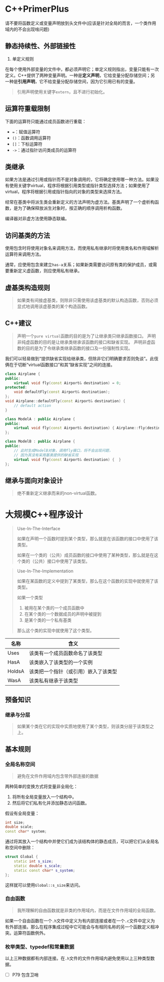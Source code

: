 # C++PrimerPlus

请不要将函数定义或变量声明放到头文件中(应该是针对全局的而言，一个类作用域内的不会出现啥问题)

## 静态持续性、外部链接性

1. 单定义规则

在每个使用外部变量的文件中，都必须声明它；单定义规则指出，变量只能有一次定义。C++提供了两种变量声明。一种是**定义声明**，它给变量分配存储空间；另一种是**引用声明**，它不给变量分配存储空间，因为它引用已有的变量。

> 引用声明使用关键字`extern`，且不进行初始化。

## 运算符重载限制

下面的运算符只能通过成员函数进行重载：

- `=`：赋值运算符
- `()`：函数调用运算符
- `[]`：下标运算符
- `->`：通过指针访问类成员的运算符

## 类继承

如果方法是通过引用或指针而不是对象调用的，它将确定使用哪一种方法。如果没有使用关键字virtual，程序将根据引用类型或指针类型选择方法；如果使用了virtual，程序将根据引用或指针指向的对象的类型来选择方法。

经常在基类中将派生类会重新定义的方法声明为虚方法。基类声明了一个虚析构函数，是为了确保释放派生对象时，按正确的顺序调用析构函数。

编译器对非虚方法使用静态联编。

## 访问基类的方法

使用包含时将使用对象名来调用方法，而使用私有继承时将使用类名和作用域解析运算符来调用方法。

通常，应使用包含来建立`has-a`关系；如果新类需要访问原有类的保护成员，或需要重新定义虚函数，则应使用私有继承。

## 虚基类构造规则

> 如果类有间接虚基类，则除非只需使用该虚基类的默认构造函数，否则必须显式地调用该虚基类的某个构造函数。

## C++建议

> 声明一个`pure virtual`函数的目的是为了让继承类只继承函数接口。
> 声明非纯虚函数的目的是让继承类继承该函数的接口和缺省实现。
> 声明非虚函数的目的是为了令继承类继承函数的接口及一份强制性实现。

我们可以轻易做到“提供缺省实现给继承类，但除非它们明确要求否则免谈”。此伎俩在于切断“virtual函数接口”和其“缺省实现”之间的连接。

```c++
class Airplane {
public:
    virtual void fly(const Airport& destination) = 0;
protected:
    void defaultFly(const Airport& destination);
};
void Airplane::defaultFly(const Airport& destination) {
    // default action
}

class ModelA : public Airplane {
public:
    virtual void fly(const Airport& destination) { Airplane::fly(destination); }
};

class ModelB : public Airplane {
public:
    // 此时生成ModelB对象，调用fly接口，将不会出现问题，
    // 因为其没有采用基类提供的缺省实现
    virtual void fly(const Airport& destination) {  }
};
```

## 继承与面向对象设计

> 绝不重新定义继承而来的non-virtual函数。

# 大规模C++程序设计

> Use-In-The-Interface
> 
> 如果在声明一个函数时提到某个类型，那么就是在该函数的接口中使用了该类型。
> 
> 如果在一个类的（公共）成员函数的接口中使用了某种类型，那么就是在这个类的（公共）接口中使用了该类型。

> Use-In-The-Implementation
> 
> 如果在某函数的定义中提到了某类型，那么在这个函数的实现中就使用了该类型。
> 
> 如果一个类型
> 
> 1. 被用在某个类的一个成员函数中
> 2. 在某个类的一个数据成员的声明中被提到
> 3. 是某个类的一个私有基类
> 
> 那么这个类的实现中就使用了这个类型。

<center>

|名称|含义|
|---|---|
|Uses|该类有一个成员函数命名了该类型|
|HasA|该类嵌入了该类型的一个实例|
|HoldsA|该类把一个指针（或引用）嵌入了该类型|
|WasA|该类私有继承于该类型|

</center>

## 预备知识

### 继承与分层

> 如果某个类在它的实现中实质地使用了某个类型，则该类分层于该类型之上。

## 基本规则

### 全局名称空间

> 避免在文件作用域内包含带外部连接的数据

两种简单的变换方式将变量非全局化：

1. 将所有全局变量放入一个结构中。
2. 然后将它们私有化并添加静态访问函数。

假设有全局变量：

```c++
int size;
double scale;
const char* system;
```

通过将其放入一个结构中并使它们成为该结构体的静态成员，可以把它们从全局名称空间中删除：

```c++
struct Global {
    static int s_size;
    static double s_scale;
    static const char* s_system;
};
```

这样就可以使用`Global::s_size`来访问。

### 自由函数

> 我所理解的自由函数就是非类的作用域内，而是在文件作用域的全局函数。

如果一个自由函数在一个`.h`文件中定义为有内部连接或者在一个`.c`文件中定义为有外部连接。那么在程序集成过程中它可能会与有相同名称的另一个函数定义相冲突。运算符函数例外。

### 枚举类型、typedef和常量数据

以上三种数据都有内部连接。在`.h`文件的文件作用域内避免使用以上三种类型数据。

- [ ] P79 包含卫哨

